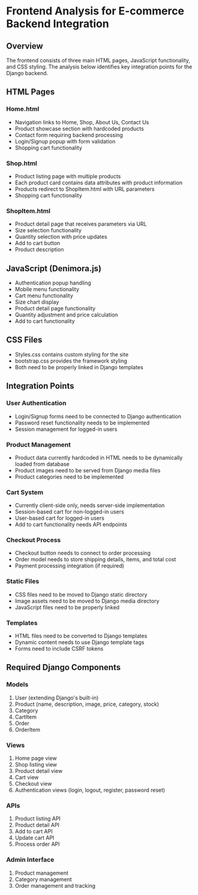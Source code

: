 # Frontend Analysis for E-commerce Backend Integration

## Overview
The frontend consists of three main HTML pages, JavaScript functionality, and CSS styling. The analysis below identifies key integration points for the Django backend.

## HTML Pages

### Home.html
- Navigation links to Home, Shop, About Us, Contact Us
- Product showcase section with hardcoded products
- Contact form requiring backend processing
- Login/Signup popup with form validation
- Shopping cart functionality

### Shop.html
- Product listing page with multiple products
- Each product card contains data attributes with product information
- Products redirect to ShopItem.html with URL parameters
- Shopping cart functionality

### ShopItem.html
- Product detail page that receives parameters via URL
- Size selection functionality
- Quantity selection with price updates
- Add to cart button
- Product description

## JavaScript (Denimora.js)
- Authentication popup handling
- Mobile menu functionality
- Cart menu functionality
- Size chart display
- Product detail page functionality
- Quantity adjustment and price calculation
- Add to cart functionality

## CSS Files
- Styles.css contains custom styling for the site
- bootstrap.css provides the framework styling
- Both need to be properly linked in Django templates

## Integration Points

### User Authentication
- Login/Signup forms need to be connected to Django authentication
- Password reset functionality needs to be implemented
- Session management for logged-in users

### Product Management
- Product data currently hardcoded in HTML needs to be dynamically loaded from database
- Product images need to be served from Django media files
- Product categories need to be implemented

### Cart System
- Currently client-side only, needs server-side implementation
- Session-based cart for non-logged-in users
- User-based cart for logged-in users
- Add to cart functionality needs API endpoints

### Checkout Process
- Checkout button needs to connect to order processing
- Order model needs to store shipping details, items, and total cost
- Payment processing integration (if required)

### Static Files
- CSS files need to be moved to Django static directory
- Image assets need to be moved to Django media directory
- JavaScript files need to be properly linked

### Templates
- HTML files need to be converted to Django templates
- Dynamic content needs to use Django template tags
- Forms need to include CSRF tokens

## Required Django Components

### Models
1. User (extending Django's built-in)
2. Product (name, description, image, price, category, stock)
3. Category
4. CartItem
5. Order
6. OrderItem

### Views
1. Home page view
2. Shop listing view
3. Product detail view
4. Cart view
5. Checkout view
6. Authentication views (login, logout, register, password reset)

### APIs
1. Product listing API
2. Product detail API
3. Add to cart API
4. Update cart API
5. Process order API

### Admin Interface
1. Product management
2. Category management
3. Order management and tracking
